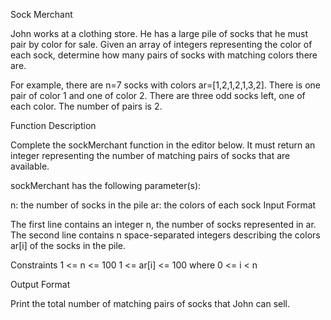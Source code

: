 Sock Merchant

John works at a clothing store. He has a large pile of socks that he must pair by color for sale. Given an array of integers representing the color of each sock, determine how many pairs of socks with matching colors there are.

For example, there are n=7 socks with colors ar=[1,2,1,2,1,3,2]. There is one pair of color 1 and one of color 2. There are three odd socks left, one of each color. The number of pairs is 2.

Function Description

Complete the sockMerchant function in the editor below. It must return an integer representing the number of matching pairs of socks that are available.

sockMerchant has the following parameter(s):

n: the number of socks in the pile
ar: the colors of each sock
Input Format

The first line contains an integer n, the number of socks represented in ar. 
The second line contains n space-separated integers describing the colors ar[i] of the socks in the pile.

Constraints
1 <= n <= 100
1 <= ar[i] <= 100 where 0 <= i < n

Output Format

Print the total number of matching pairs of socks that John can sell.